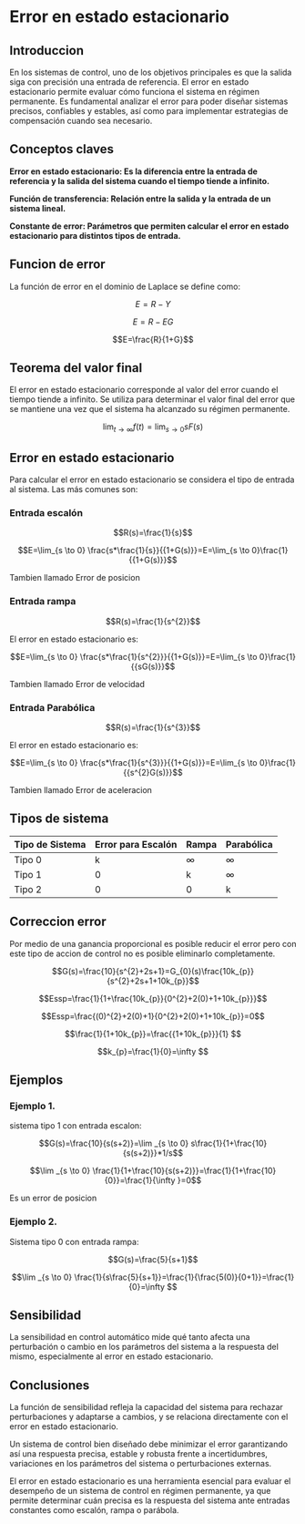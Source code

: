 # Error en estado estacionario
## Introduccion
En los sistemas de control, uno de los objetivos principales es que la salida siga con precisión una entrada de referencia. El error en estado estacionario permite evaluar cómo funciona el sistema en régimen permanente. Es fundamental analizar el error para poder diseñar sistemas precisos, confiables y estables, así como para implementar estrategias de compensación cuando sea necesario.
## Conceptos claves
**Error en estado estacionario: Es la diferencia entre la entrada de referencia y la salida del sistema cuando el tiempo tiende a infinito.**

**Función de transferencia: Relación entre la salida y la entrada de un sistema lineal.**

**Constante de error: Parámetros que permiten calcular el error en estado estacionario para distintos tipos de entrada.**
## Funcion de error
La función de error en el dominio de Laplace se define como:

$$E=R-Y$$

$$E=R-EG$$

$$E=\frac{R}{1+G}$$

## Teorema del valor final
El error en estado estacionario corresponde al valor del error cuando el tiempo tiende a infinito. Se utiliza para determinar el valor final del error que se mantiene una vez que el sistema ha alcanzado su régimen permanente.

$$\lim _{t \to \infty } f(t) = \lim _{s \to 0} sF(s)$$

## Error en estado estacionario
Para calcular el error en estado estacionario se considera el tipo de entrada al sistema. Las más comunes son:
### Entrada escalón

$$R(s)=\frac{1}{s}$$

$$E=\lim_{s \to 0} \frac{s*\frac{1}{s}}{{1+G(s)}}=E=\lim_{s \to 0}\frac{1}{{1+G(s)}}$$

Tambien llamado Error de posicion 
### Entrada rampa

$$R(s)=\frac{1}{s^{2}}$$

El error en estado estacionario es:

$$E=\lim_{s \to 0} \frac{s*\frac{1}{s^{2}}}{{1+G(s)}}=E=\lim_{s \to 0}\frac{1}{{sG(s)}}$$

Tambien llamado Error de velocidad
### Entrada Parabólica

$$R(s)=\frac{1}{s^{3}}$$

El error en estado estacionario es:

$$E=\lim_{s \to 0} \frac{s*\frac{1}{s^{3}}}{{1+G(s)}}=E=\lim_{s \to 0}\frac{1}{{s^{2}G(s)}}$$

Tambien llamado Error de aceleracion 
## Tipos de sistema
| Tipo de Sistema | Error para Escalón | Rampa  | Parabólica |
| --------------- | ------------------ | ------ | ---------- |
| Tipo 0          | k                  | ∞      | ∞          |
| Tipo 1          | 0                  | k      | ∞          |
| Tipo 2          | 0                  | 0      | k          |

## Correccion error
Por medio de una ganancia proporcional es posible reducir el error pero con este tipo de accion de control no es posible eliminarlo completamente.

$$G(s)=\frac{10}{s^{2}+2s+1}=G_{0}(s)\frac{10k_{p}}{s^{2}+2s+1+10k_{p}}$$

$$Essp=\frac{1}{1+\frac{10k_{p}}{0^{2}+2(0)+1+10k_{p}}}$$

$$Essp=\frac{(0)^{2}+2(0)+1}{0^{2}+2(0)+1+10k_{p}}=0$$

$$\frac{1}{1+10k_{p}}=\frac{{1+10k_{p}}}{1} $$

$$k_{p}=\frac{1}{0}=\infty $$

## Ejemplos
### Ejemplo 1.
sistema tipo 1 con entrada escalon:

$$G(s)=\frac{10}{s(s+2)}=\lim _{s \to 0} s\frac{1}{1+\frac{10}{s(s+2)}}*1/s$$

$$\lim _{s \to 0} \frac{1}{1+\frac{10}{s(s+2)}}=\frac{1}{1+\frac{10}{0}}=\frac{1}{\infty }=0$$

Es un error de posicion 

### Ejemplo 2.
Sistema tipo 0 con entrada rampa:

$$G(s)=\frac{5}{s+1}$$

$$\lim _{s \to 0} \frac{1}{s\frac{5}{s+1}}=\frac{1}{\frac{5(0)}{0+1}}=\frac{1}{0}=\infty $$

## Sensibilidad
La sensibilidad en control automático mide qué tanto afecta una perturbación o cambio en los parámetros del sistema a la respuesta del mismo, especialmente al error en estado estacionario. 

## Conclusiones
La función de sensibilidad refleja la capacidad del sistema para rechazar perturbaciones y adaptarse a cambios, y se relaciona directamente con el error en estado estacionario.

Un sistema de control bien diseñado debe minimizar el error garantizando así una respuesta precisa, estable y robusta frente a incertidumbres, variaciones en los parámetros del sistema o perturbaciones externas.

El error en estado estacionario es una herramienta esencial para evaluar el desempeño de un sistema de control en régimen permanente, ya que permite determinar cuán precisa es la respuesta del sistema ante entradas constantes como escalón, rampa o parábola.

